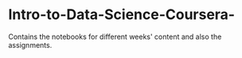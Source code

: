 # Intro-to-Data-Science-Coursera-
Contains the notebooks for different weeks' content and also the assignments.
